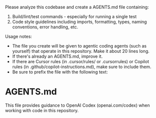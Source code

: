 Please analyze this codebase and create a AGENTS.md file containing:
1. Build/lint/test commands - especially for running a single test
2. Code style guidelines including imports, formatting, types, naming conventions, error handling, etc.

Usage notes:
- The file you create will be given to agentic coding agents (such as yourself) that operate in this repository. Make it about 20 lines long.
- If there's already an AGENTS.md, improve it.
- If there are Cursor rules (in .cursor/rules/ or .cursorrules) or Copilot rules (in .github/copilot-instructions.md), make sure to include them.
- Be sure to prefix the file with the following text:

# AGENTS.md

This file provides guidance to OpenAI Codex (openai.com/codex) when working with code in this repository.
